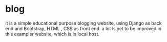 # blog
it is a simple educational purpose blogging website, 
using Django as back end and Bootstrap, HTML , CSS as front end.
a lot is yet to be improved in this exampler website, which is in local host.
